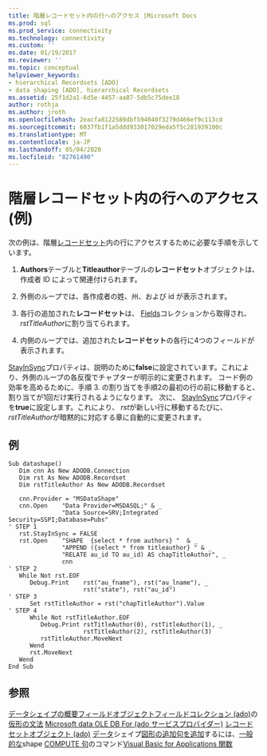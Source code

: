 ```yaml
---
title: 階層レコードセット内の行へのアクセス |Microsoft Docs
ms.prod: sql
ms.prod_service: connectivity
ms.technology: connectivity
ms.custom: ''
ms.date: 01/19/2017
ms.reviewer: ''
ms.topic: conceptual
helpviewer_keywords:
- hierarchical Recordsets [ADO]
- data shaping [ADO], hierarchical Recordsets
ms.assetid: 25f1d2a1-6d5e-4457-aa07-5db5c75dee18
author: rothja
ms.author: jroth
ms.openlocfilehash: 2eacfa8122589dbf594040f3279d466ef9c113cd
ms.sourcegitcommit: 6037fb1f1a5ddd933017029eda5f5c281939100c
ms.translationtype: MT
ms.contentlocale: ja-JP
ms.lasthandoff: 05/04/2020
ms.locfileid: "82761490"
---
```

# <a name="accessing-rows-in-a-hierarchical-recordset-example"></a>階層レコードセット内の行へのアクセス (例)
次の例は、階層[レコードセット](../../../ado/reference/ado-api/recordset-object-ado.md)内の行にアクセスするために必要な手順を示しています。

1.  **Authors**テーブルと**Titleauthor**テーブルの**レコードセット**オブジェクトは、作成者 ID によって関連付けられます。

2.  外側のループでは、各作成者の姓、州、および id が表示されます。

3.  各行の追加された**レコードセット**は、 [Fields](../../../ado/reference/ado-api/fields-collection-ado.md)コレクションから取得され、 *rstTitleAuthor*に割り当てられます。

4.  内側のループでは、追加された**レコードセット**の各行に4つのフィールドが表示されます。

 [StayInSync](../../../ado/reference/ado-api/stayinsync-property.md)プロパティは、説明のために**false**に設定されています。これにより、外側のループの各反復でチャプターが明示的に変更されます。 コード例の効率を高めるために、手順 3. の割り当てを手順2の最初の行の前に移動すると、割り当てが1回だけ実行されるようになります。 次に、 [StayInSync](../../../ado/reference/ado-api/stayinsync-property.md)プロパティを**true**に設定します。これにより、 *rst*が新しい行に移動するたびに、 *rstTitleAuthor*が暗黙的に対応する章に自動的に変更されます。

## <a name="example"></a>例

```
Sub datashape()
   Dim cnn As New ADODB.Connection
   Dim rst As New ADODB.Recordset
   Dim rstTitleAuthor As New ADODB.Recordset

   cnn.Provider = "MSDataShape"
   cnn.Open    "Data Provider=MSDASQL;" & _
               "Data Source=SRV;Integrated Security=SSPI;Database=Pubs"
' STEP 1
   rst.StayInSync = FALSE
   rst.Open    "SHAPE  {select * from authors} "  & _
               "APPEND ({select * from titleauthor} " & _
               "RELATE au_id TO au_id) AS chapTitleAuthor", _
               cnn
' STEP 2
   While Not rst.EOF
      Debug.Print    rst("au_fname"), rst("au_lname"), _
                     rst("state"), rst("au_id")
' STEP 3
      Set rstTitleAuthor = rst("chapTitleAuthor").Value
' STEP 4
      While Not rstTitleAuthor.EOF
         Debug.Print rstTitleAuthor(0), rstTitleAuthor(1), _
                     rstTitleAuthor(2), rstTitleAuthor(3)
         rstTitleAuthor.MoveNext
      Wend
      rst.MoveNext
   Wend
End Sub
```

## <a name="see-also"></a>参照
 [データシェイプの概要](../../../ado/guide/data/data-shaping-overview.md)[フィールドオブジェクト](../../../ado/reference/ado-api/field-object.md)[フィールドコレクション (ado)](../../../ado/reference/ado-api/fields-collection-ado.md)の[仮形の文法](../../../ado/guide/data/formal-shape-grammar.md) [Microsoft data OLE DB For (ado サービスプロバイダー)](../../../ado/guide/appendixes/microsoft-data-shaping-service-for-ole-db-ado-service-provider.md) [レコードセットオブジェクト (ado)](../../../ado/reference/ado-api/recordset-object-ado.md) [データ](../../../ado/guide/data/required-providers-for-data-shaping.md)シェイプ[図形の追加句を追加](../../../ado/guide/data/shape-append-clause.md)するには、[一般的な](../../../ado/guide/data/shape-commands-in-general.md)shape [COMPUTE 句](../../../ado/guide/data/shape-compute-clause.md)のコマンド[Visual Basic for Applications 関数](../../../ado/guide/data/visual-basic-for-applications-functions.md)

